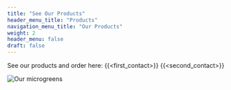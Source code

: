 ```yaml
---
title: "See Our Products"
header_menu_title: "Products"
navigation_menu_title: "Our Products"
weight: 2
header_menu: false 
draft: false
---
```


See our products and order here:
{{<first_contact>}}
{{<second_contact>}}


![Our microgreens](images/microgreen-background.jpg)
